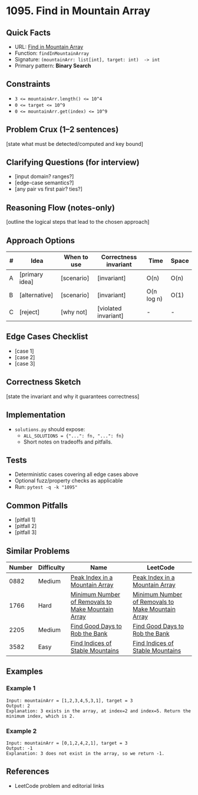 # 1095. Find in Mountain Array

## Quick Facts

- URL: [Find in Mountain Array](https://leetcode.com/problems/find-in-mountain-array/)
- Function: `findInMountainArray`
- Signature: `(mountainArr: list[int], target: int)  -> int`
- Primary pattern: **Binary Search**

## Constraints

- `3 <= mountainArr.length() <= 10^4`
- `0 <= target <= 10^9`
- `0 <= mountainArr.get(index) <= 10^9`

## Problem Crux (1–2 sentences)

[state what must be detected/computed and key bound]

## Clarifying Questions (for interview)

- [input domain? ranges?]
- [edge-case semantics?]
- [any pair vs first pair? ties?]

## Reasoning Flow (notes-only)

[outline the logical steps that lead to the chosen approach]

## Approach Options

| # | Idea | When to use | Correctness invariant | Time | Space |
|---|------|-------------|-----------------------|------|-------|
| A | [primary idea] | [scenario] | [invariant] | O(n) | O(n) |
| B | [alternative] | [scenario] | [invariant] | O(n log n) | O(1) |
| C | [reject] | [why not] | [violated invariant] | - | - |

## Edge Cases Checklist

- [case 1]
- [case 2]
- [case 3]

## Correctness Sketch

[state the invariant and why it guarantees correctness]

## Implementation

- `solutions.py` should expose:
  - `ALL_SOLUTIONS = {"...": fn, "...": fn}`
  - Short notes on tradeoffs and pitfalls.

## Tests

- Deterministic cases covering all edge cases above
- Optional fuzz/property checks as applicable
- Run: `pytest -q -k "1095"`

## Common Pitfalls

- [pitfall 1]
- [pitfall 2]
- [pitfall 3]

## Similar Problems

| Number | Difficulty | Name | LeetCode |
|---|---|---|---|
| 0882 | Medium | [Peak Index in a Mountain Array](../0882-peak-index-in-a-mountain-array/readme.md) | [Peak Index in a Mountain Array](https://leetcode.com/problems/peak-index-in-a-mountain-array/) |
| 1766 | Hard | [Minimum Number of Removals to Make Mountain Array](../1766-minimum-number-of-removals-to-make-mountain-array/readme.md) | [Minimum Number of Removals to Make Mountain Array](https://leetcode.com/problems/minimum-number-of-removals-to-make-mountain-array/) |
| 2205 | Medium | [Find Good Days to Rob the Bank](../2205-find-good-days-to-rob-the-bank/readme.md) | [Find Good Days to Rob the Bank](https://leetcode.com/problems/find-good-days-to-rob-the-bank/) |
| 3582 | Easy | [Find Indices of Stable Mountains](../3582-find-indices-of-stable-mountains/readme.md) | [Find Indices of Stable Mountains](https://leetcode.com/problems/find-indices-of-stable-mountains/) |

## Examples

### Example 1

```text
Input: mountainArr = [1,2,3,4,5,3,1], target = 3
Output: 2
Explanation: 3 exists in the array, at index=2 and index=5. Return the minimum index, which is 2.
```

### Example 2

```text
Input: mountainArr = [0,1,2,4,2,1], target = 3
Output: -1
Explanation: 3 does not exist in the array, so we return -1.
```

## References

- LeetCode problem and editorial links
